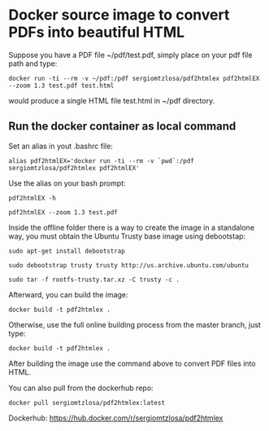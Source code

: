 # Docker source image to convert PDFs into beautiful HTML

Suppose you have a PDF file ~/pdf/test.pdf, simply place on your pdf file path and type:

```
docker run -ti --rm -v ~/pdf:/pdf sergiomtzlosa/pdf2htmlex pdf2htmlEX --zoom 1.3 test.pdf test.html
```
would produce a single HTML file test.html in ~/pdf directory.

Run the docker container as local command
---------------------------------------

Set an alias in yout .bashrc file:
```
alias pdf2htmlEX='docker run -ti --rm -v `pwd`:/pdf sergiomtzlosa/pdf2htmlex pdf2htmlEX'
```

Use the alias on your bash prompt:
```
pdf2htmlEX -h
```
```
pdf2htmlEX --zoom 1.3 test.pdf
```

Inside the offline folder there is a way to create the image in a standalone way, you must obtain the Ubuntu Trusty base image using debootstap:

```
sudo apt-get install debootstrap
```
```
sudo debootstrap trusty trusty http://us.archive.ubuntu.com/ubuntu
```
```
sudo tar -f rootfs-trusty.tar.xz -C trusty -c .
```

Afterward, you can build the image:

```
docker build -t pdf2htmlex .
```

Otherwise, use the full online building process from the master branch, just type:

```
docker build -t pdf2htmlex .
```

After building the image use the command above to convert PDF files into HTML.

You can also pull from the dockerhub repo:

```
docker pull sergiomtzlosa/pdf2htmlex:latest
```

Dockerhub: https://hub.docker.com/r/sergiomtzlosa/pdf2htmlex
